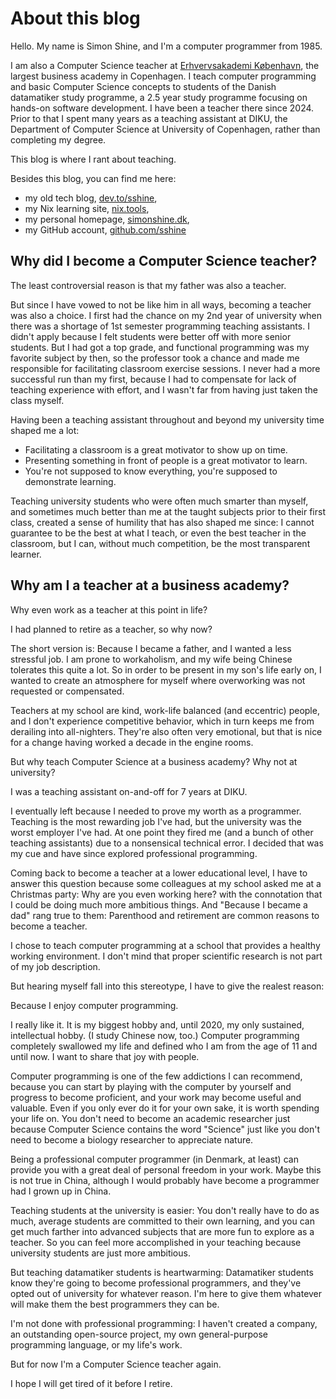 # About this blog

Hello. My name is Simon Shine, and I'm a computer programmer from 1985.

I am also a Computer Science teacher at [Erhvervsakademi København][ek], the
largest business academy in Copenhagen. I teach computer programming and basic
Computer Science concepts to students of the Danish datamatiker study
programme, a 2.5 year study programme focusing on hands-on software
development. I have been a teacher there since 2024. Prior to that I spent many
years as a teaching assistant at DIKU, the Department of Computer Science at
University of Copenhagen, rather than completing my degree.

[ek]: https://kea.dk

This blog is where I rant about teaching.

Besides this blog, you can find me here:

- my old tech blog, [dev.to/sshine][dev-to],
- my Nix learning site, [nix.tools][nix-tools],
- my personal homepage, [simonshine.dk][simonshine-dk],
- my GitHub account, [github.com/sshine][github]

[dev-to]: https://dev.to/sshine
[nix-tools]: https://nix.tools
[simonshine-dk]: https://simonshine.dk
[github]: https://github.com/sshine

## Why did I become a Computer Science teacher?

The least controversial reason is that my father was also a teacher.

But since I have vowed to not be like him in all ways, becoming a teacher was
also a choice. I first had the chance on my 2nd year of university when there
was a shortage of 1st semester programming teaching assistants. I didn't apply
because I felt students were better off with more senior students. But I had
got a top grade, and functional programming was my favorite subject by then,
so the professor took a chance and made me responsible for facilitating
classroom exercise sessions. I never had a more successful run than my first,
because I had to compensate for lack of teaching experience with effort, and
I wasn't far from having just taken the class myself.

Having been a teaching assistant throughout and beyond my university time
shaped me a lot:
- Facilitating a classroom is a great motivator to show up on time.
- Presenting something in front of people is a great motivator to learn.
- You're not supposed to know everything, you're supposed to demonstrate learning.

Teaching university students who were often much smarter than myself, and
sometimes much better than me at the taught subjects prior to their first
class, created a sense of humility that has also shaped me since: I cannot
guarantee to be the best at what I teach, or even the best teacher in the
classroom, but I can, without much competition, be the most transparent
learner.

## Why am I a teacher at a business academy?

Why even work as a teacher at this point in life?

I had planned to retire as a teacher, so why now?

The short version is: Because I became a father, and I wanted a less stressful
job. I am prone to workaholism, and my wife being Chinese tolerates this quite
a lot. So in order to be present in my son's life early on, I wanted to create
an atmosphere for myself where overworking was not requested or compensated.

Teachers at my school are kind, work-life balanced (and eccentric) people, and
I don't experience competitive behavior, which in turn keeps me from derailing
into all-nighters. They're also often very emotional, but that is nice for a
change having worked a decade in the engine rooms.

But why teach Computer Science at a business academy? Why not at university?

I was a teaching assistant on-and-off for 7 years at DIKU.

I eventually left because I needed to prove my worth as a programmer. Teaching
is the most rewarding job I've had, but the university was the worst employer
I've had. At one point they fired me (and a bunch of other teaching assistants)
due to a nonsensical technical error. I decided that was my cue and have since
explored professional programming.

Coming back to become a teacher at a lower educational level, I have to answer
this question because some colleagues at my school asked me at a Christmas
party: Why are you even working here? with the connotation that I could be
doing much more ambitious things. And "Because I became a dad" rang true to
them: Parenthood and retirement are common reasons to become a teacher.

I chose to teach computer programming at a school that provides a healthy
working environment. I don't mind that proper scientific research is not part
of my job description.

But hearing myself fall into this stereotype, I have to give the realest reason:

Because I enjoy computer programming.

I really like it. It is my biggest hobby and, until 2020, my only sustained,
intellectual hobby. (I study Chinese now, too.) Computer programming completely
swallowed my life and defined who I am from the age of 11 and until now. I want
to share that joy with people.

Computer programming is one of the few addictions I can recommend, because you
can start by playing with the computer by yourself and progress to become
proficient, and your work may become useful and valuable. Even if you only ever
do it for your own sake, it is worth spending your life on. You don't need to
become an academic researcher just because Computer Science contains the word
"Science" just like you don't need to become a biology researcher to appreciate
nature.

Being a professional computer programmer (in Denmark, at least) can provide you
with a great deal of personal freedom in your work. Maybe this is not true in
China, although I would probably have become a programmer had I grown up in
China.

Teaching students at the university is easier: You don't really have to do as
much, average students are committed to their own learning, and you can get
much farther into advanced subjects that are more fun to explore as a teacher.
So you can feel more accomplished in your teaching because university students
are just more ambitious.

But teaching datamatiker students is heartwarming: Datamatiker students know
they're going to become professional programmers, and they've opted out of
university for whatever reason. I'm here to give them whatever will make them
the best programmers they can be.

I'm not done with professional programming: I haven't created a company, an
outstanding open-source project, my own general-purpose programming language,
or my life's work.

But for now I'm a Computer Science teacher again.

I hope I will get tired of it before I retire.
